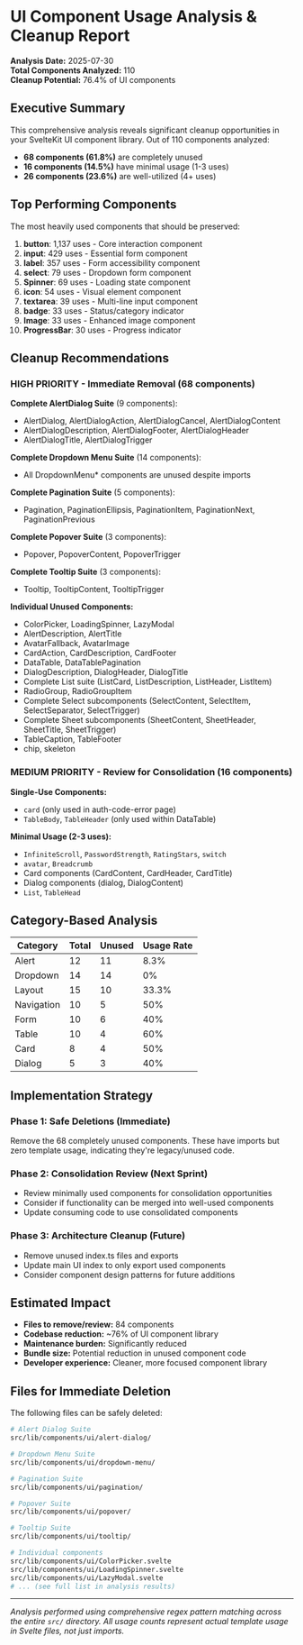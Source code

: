 # UI Component Usage Analysis & Cleanup Report

**Analysis Date:** 2025-07-30  
**Total Components Analyzed:** 110  
**Cleanup Potential:** 76.4% of UI components  

## Executive Summary

This comprehensive analysis reveals significant cleanup opportunities in your SvelteKit UI component library. Out of 110 components analyzed:

- **68 components (61.8%)** are completely unused
- **16 components (14.5%)** have minimal usage (1-3 uses)
- **26 components (23.6%)** are well-utilized (4+ uses)

## Top Performing Components

The most heavily used components that should be preserved:

1. **button**: 1,137 uses - Core interaction component
2. **input**: 429 uses - Essential form component  
3. **label**: 357 uses - Form accessibility component
4. **select**: 79 uses - Dropdown form component
5. **Spinner**: 69 uses - Loading state component
6. **icon**: 54 uses - Visual element component
7. **textarea**: 39 uses - Multi-line input component
8. **badge**: 33 uses - Status/category indicator
9. **Image**: 33 uses - Enhanced image component
10. **ProgressBar**: 30 uses - Progress indicator

## Cleanup Recommendations

### HIGH PRIORITY - Immediate Removal (68 components)

**Complete AlertDialog Suite** (9 components):
- AlertDialog, AlertDialogAction, AlertDialogCancel, AlertDialogContent
- AlertDialogDescription, AlertDialogFooter, AlertDialogHeader
- AlertDialogTitle, AlertDialogTrigger

**Complete Dropdown Menu Suite** (14 components):
- All DropdownMenu* components are unused despite imports

**Complete Pagination Suite** (5 components):
- Pagination, PaginationEllipsis, PaginationItem, PaginationNext, PaginationPrevious

**Complete Popover Suite** (3 components):
- Popover, PopoverContent, PopoverTrigger

**Complete Tooltip Suite** (3 components):
- Tooltip, TooltipContent, TooltipTrigger

**Individual Unused Components:**
- ColorPicker, LoadingSpinner, LazyModal
- AlertDescription, AlertTitle
- AvatarFallback, AvatarImage
- CardAction, CardDescription, CardFooter
- DataTable, DataTablePagination
- DialogDescription, DialogHeader, DialogTitle
- Complete List suite (ListCard, ListDescription, ListHeader, ListItem)
- RadioGroup, RadioGroupItem
- Complete Select subcomponents (SelectContent, SelectItem, SelectSeparator, SelectTrigger)
- Complete Sheet subcomponents (SheetContent, SheetHeader, SheetTitle, SheetTrigger)
- TableCaption, TableFooter
- chip, skeleton

### MEDIUM PRIORITY - Review for Consolidation (16 components)

**Single-Use Components:**
- `card` (only used in auth-code-error page)
- `TableBody`, `TableHeader` (only used within DataTable)

**Minimal Usage (2-3 uses):**
- `InfiniteScroll`, `PasswordStrength`, `RatingStars`, `switch`
- `avatar`, `Breadcrumb`
- Card components (CardContent, CardHeader, CardTitle)
- Dialog components (dialog, DialogContent)
- `List`, `TableHead`

## Category-Based Analysis

| Category | Total | Unused | Usage Rate |
|----------|-------|--------|------------|
| Alert | 12 | 11 | 8.3% |
| Dropdown | 14 | 14 | 0% |
| Layout | 15 | 10 | 33.3% |
| Navigation | 10 | 5 | 50% |
| Form | 10 | 6 | 40% |
| Table | 10 | 4 | 60% |
| Card | 8 | 4 | 50% |
| Dialog | 5 | 3 | 40% |

## Implementation Strategy

### Phase 1: Safe Deletions (Immediate)
Remove the 68 completely unused components. These have imports but zero template usage, indicating they're legacy/unused code.

### Phase 2: Consolidation Review (Next Sprint)
- Review minimally used components for consolidation opportunities
- Consider if functionality can be merged into well-used components
- Update consuming code to use consolidated components

### Phase 3: Architecture Cleanup (Future)
- Remove unused index.ts files and exports
- Update main UI index to only export used components
- Consider component design patterns for future additions

## Estimated Impact

- **Files to remove/review:** 84 components
- **Codebase reduction:** ~76% of UI component library
- **Maintenance burden:** Significantly reduced
- **Bundle size:** Potential reduction in unused component code
- **Developer experience:** Cleaner, more focused component library

## Files for Immediate Deletion

The following files can be safely deleted:

```bash
# Alert Dialog Suite
src/lib/components/ui/alert-dialog/

# Dropdown Menu Suite  
src/lib/components/ui/dropdown-menu/

# Pagination Suite
src/lib/components/ui/pagination/

# Popover Suite
src/lib/components/ui/popover/

# Tooltip Suite
src/lib/components/ui/tooltip/

# Individual components
src/lib/components/ui/ColorPicker.svelte
src/lib/components/ui/LoadingSpinner.svelte
src/lib/components/ui/LazyModal.svelte
# ... (see full list in analysis results)
```

---

*Analysis performed using comprehensive regex pattern matching across the entire `src/` directory. All usage counts represent actual template usage in Svelte files, not just imports.*